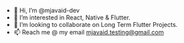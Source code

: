 - 👋 Hi, I’m @mjavaid-dev
- 👀 I’m interested in React, Native & Flutter.
- 💞️ I’m looking to collaborate on Long Term Flutter Projects.
- 📫 Reach me @ my email mjavaid.testing@gmail.com

<!---
mjavaid-dev/mjavaid-dev is a ✨ special ✨ repository because its `README.md` (this file) appears on your GitHub profile.
You can click the Preview link to take a look at your changes.
--->
